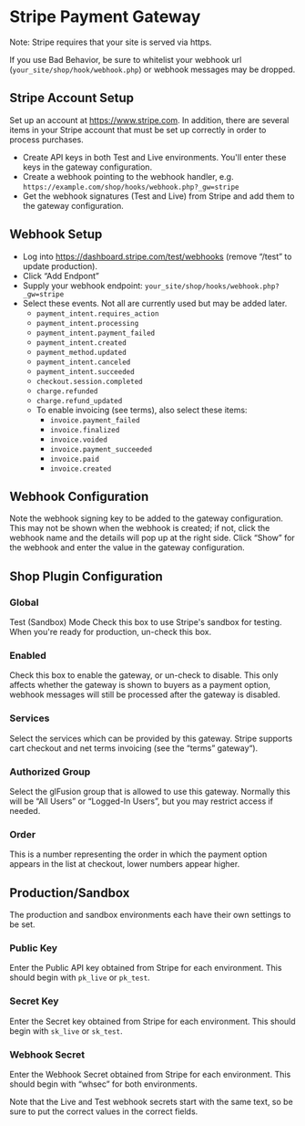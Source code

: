 # Stripe Payment Gateway
Note: Stripe requires that your site is served via https.

If you use Bad Behavior, be sure to whitelist your webhook url (`your_site/shop/hook/webhook.php`) or webhook messages may be dropped.

## Stripe Account Setup
Set up an account at https://www.stripe.com. In addition, there are several items in your Stripe account that must be set up correctly in order to process purchases.

  - Create API keys in both Test and Live environments. You'll enter these keys in the gateway configuration.
  - Create a webhook pointing to the webhook handler, e.g. `https://example.com/shop/hooks/webhook.php?_gw=stripe`
  - Get the webhook signatures (Test and Live) from Stripe and add them to the gateway configuration.

## Webhook Setup
  - Log into https://dashboard.stripe.com/test/webhooks (remove “/test” to update production).
  - Click “Add Endpont”
  - Supply your webhook endpoint: `your_site/shop/hooks/webhook.php?_gw=stripe`
  - Select these events. Not all are currently used but may be added later.
    - `payment_intent.requires_action`
    - `payment_intent.processing`
    - `payment_intent.payment_failed`
    - `payment_intent.created`
    - `payment_method.updated`
    - `payment_intent.canceled`
    - `payment_intent.succeeded`
    - `checkout.session.completed`
    - `charge.refunded`
    - `charge.refund_updated`
    - To enable invoicing (see terms), also select these items:
      - `invoice.payment_failed`
      - `invoice.finalized`
      - `invoice.voided`
      - `invoice.payment_succeeded`
      - `invoice.paid`
      - `invoice.created`


## Webhook Configuration
Note the webhook signing key to be added to the gateway configuration. This may not be shown when the webhook is created; if not, click the webhook name and the details will pop up at the right side. Click “Show” for the webhook and enter the value in the gateway configuration.

## Shop Plugin Configuration
### Global
Test (Sandbox) Mode
Check this box to use Stripe's sandbox for testing. When you're ready for production, un-check this box.

### Enabled
Check this box to enable the gateway, or un-check to disable. This only affects whether the gateway is shown to buyers as a payment option, webhook messages will still be processed after the gateway is disabled.

### Services
Select the services which can be provided by this gateway. Stripe supports cart checkout and net terms invoicing (see the “terms” gateway“).

### Authorized Group
Select the glFusion group that is allowed to use this gateway. Normally this will be “All Users” or “Logged-In Users”, but you may restrict access if needed.

### Order
This is a number representing the order in which the payment option appears in the list at checkout, lower numbers appear higher.

## Production/Sandbox
The production and sandbox environments each have their own settings to be set.

### Public Key
Enter the Public API key obtained from Stripe for each environment. This should begin with `pk_live` or `pk_test`.

### Secret Key
Enter the Secret key obtained from Stripe for each environment. This should begin with `sk_live` or `sk_test`.

### Webhook Secret
Enter the Webhook Secret obtained from Stripe for each environment. This should begin with “whsec” for both environments.

Note that the Live and Test webhook secrets start with the same text, so be sure to put the correct values in the correct fields.

